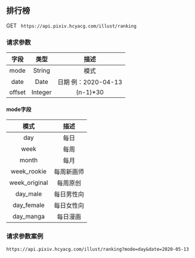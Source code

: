 ## 排行榜
GET ` https://api.pixiv.hcyacg.com/illust/ranking`
### 请求参数
| 字段  | 类型  | 描述  |
| :------------: | :------------: | :------------: |
| mode  |  String |  模式 |
| date  |  Date | 日期 例：2020-04-13  |
| offset  | Integer  | (n-1)*30  |

#### mode字段
|  模式 | 描述  |
| :------------: | :------------: |
| day  | 每日  |
| week  | 每周  |
| month  | 每月  |
|  week_rookie |  每周新画师 |
| week_original  | 每周原创  |
| day_male  |  每日男性向 |
| day_female  |  每日女性向 |
|  day_manga | 每日漫画  |

### 请求参数案例
`https://api.pixiv.hcyacg.com/illust/ranking?mode=day&date=2020-05-13`
